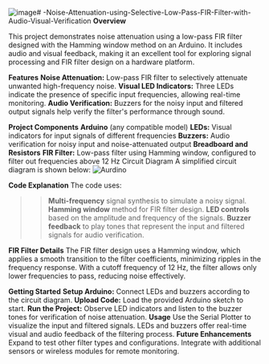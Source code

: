 ![image](https://github.com/user-attachments/assets/b117ebc9-3bab-4e81-bc15-01de6b1b8c93)# -Noise-Attenuation-using-Selective-Low-Pass-FIR-Filter-with-Audio-Visual-Verification
**Overview**

This project demonstrates noise attenuation using a low-pass FIR filter designed with the Hamming window method on an Arduino. It includes audio and visual feedback, making it an excellent tool for exploring signal processing and FIR filter design on a hardware platform.

**Features**
**Noise Attenuation:** Low-pass FIR filter to selectively attenuate unwanted high-frequency noise.
**Visual LED Indicators:** Three LEDs indicate the presence of specific input frequencies, allowing real-time monitoring.
**Audio Verification:** Buzzers for the noisy input and filtered output signals help verify the filter's performance through sound.

**Project Components**
**Arduino** (any compatible model)
**LEDs:** Visual indicators for input signals of different frequencies
**Buzzers:** Audio verification for noisy input and noise-attenuated output
**Breadboard and Resistors**
**FIR Filter:** Low-pass filter using Hamming window, configured to filter out frequencies above 12 Hz
Circuit Diagram
A simplified circuit diagram is shown below:
![Aurdino](https://github.com/user-attachments/assets/b51c5f10-f09e-454c-b3dc-cd9568ad0c8e)


**Code Explanation**
The code uses:

>>**Multi-frequency** signal synthesis to simulate a noisy signal.
>>**Hamming window** method for FIR filter design.
>>**LED controls** based on the amplitude and frequency of the signals.
>>**Buzzer feedback** to play tones that represent the input and filtered signals for audio verification.

**FIR Filter Details**
The FIR filter design uses a Hamming window, which applies a smooth transition to the filter coefficients, minimizing ripples in the frequency response. With a cutoff frequency of 12 Hz, the filter allows only lower frequencies to pass, reducing noise effectively.

**Getting Started**
**Setup Arduino:** Connect LEDs and buzzers according to the circuit diagram.
**Upload Code:** Load the provided Arduino sketch to start.
**Run the Project:** Observe LED indicators and listen to the buzzer tones for verification of noise attenuation.
**Usage**
Use the Serial Plotter to visualize the input and filtered signals.
LEDs and buzzers offer real-time visual and audio feedback of the filtering process.
**Future Enhancements**
Expand to test other filter types and configurations.
Integrate with additional sensors or wireless modules for remote monitoring.
